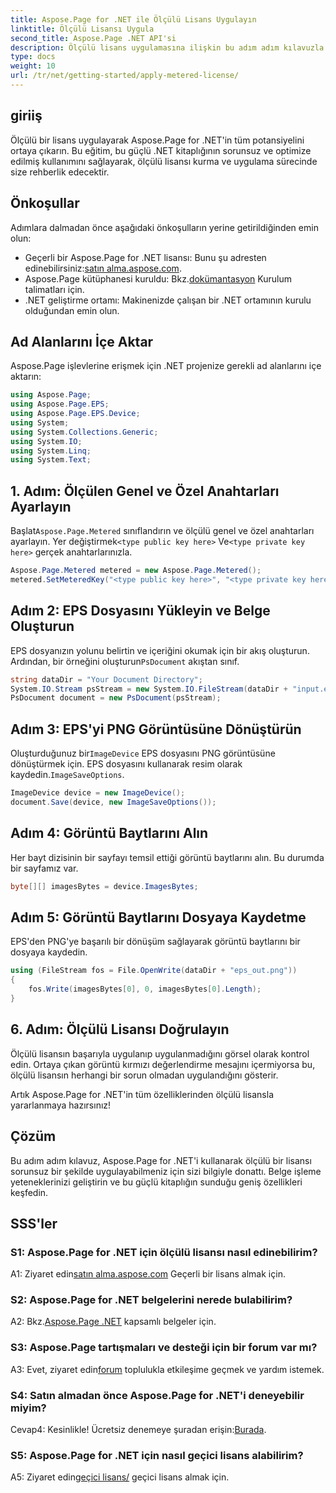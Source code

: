 ```yaml
---
title: Aspose.Page for .NET ile Ölçülü Lisans Uygulayın
linktitle: Ölçülü Lisansı Uygula
second_title: Aspose.Page .NET API'si
description: Ölçülü lisans uygulamasına ilişkin bu adım adım kılavuzla Aspose.Page for .NET'in kusursuz entegrasyonunu keşfedin. Belge işlemeyi zahmetsizce optimize edin.
type: docs
weight: 10
url: /tr/net/getting-started/apply-metered-license/
---
```

## giriiş

Ölçülü bir lisans uygulayarak Aspose.Page for .NET'in tüm potansiyelini ortaya çıkarın. Bu eğitim, bu güçlü .NET kitaplığının sorunsuz ve optimize edilmiş kullanımını sağlayarak, ölçülü lisansı kurma ve uygulama sürecinde size rehberlik edecektir.

## Önkoşullar

Adımlara dalmadan önce aşağıdaki önkoşulların yerine getirildiğinden emin olun:

-  Geçerli bir Aspose.Page for .NET lisansı: Bunu şu adresten edinebilirsiniz:[satın alma.aspose.com](https://purchase.aspose.com/buy).
-  Aspose.Page kütüphanesi kuruldu: Bkz.[dokümantasyon](https://reference.aspose.com/page/net/) Kurulum talimatları için.
- .NET geliştirme ortamı: Makinenizde çalışan bir .NET ortamının kurulu olduğundan emin olun.

## Ad Alanlarını İçe Aktar

Aspose.Page işlevlerine erişmek için .NET projenize gerekli ad alanlarını içe aktarın:

```csharp
using Aspose.Page;
using Aspose.Page.EPS;
using Aspose.Page.EPS.Device;
using System;
using System.Collections.Generic;
using System.IO;
using System.Linq;
using System.Text;
```

## 1. Adım: Ölçülen Genel ve Özel Anahtarları Ayarlayın

 Başlat`Aspose.Page.Metered` sınıflandırın ve ölçülü genel ve özel anahtarları ayarlayın. Yer değiştirmek`<type public key here>` Ve`<type private key here>` gerçek anahtarlarınızla.

```csharp
Aspose.Page.Metered metered = new Aspose.Page.Metered();
metered.SetMeteredKey("<type public key here>", "<type private key here>");
```

## Adım 2: EPS Dosyasını Yükleyin ve Belge Oluşturun

 EPS dosyanızın yolunu belirtin ve içeriğini okumak için bir akış oluşturun. Ardından, bir örneğini oluşturun`PsDocument` akıştan sınıf.

```csharp
string dataDir = "Your Document Directory";
System.IO.Stream psStream = new System.IO.FileStream(dataDir + "input.eps", System.IO.FileMode.Open, System.IO.FileAccess.Read);
PsDocument document = new PsDocument(psStream);
```

## Adım 3: EPS'yi PNG Görüntüsüne Dönüştürün

 Oluşturduğunuz bir`ImageDevice` EPS dosyasını PNG görüntüsüne dönüştürmek için. EPS dosyasını kullanarak resim olarak kaydedin.`ImageSaveOptions`.

```csharp
ImageDevice device = new ImageDevice();
document.Save(device, new ImageSaveOptions());
```

## Adım 4: Görüntü Baytlarını Alın

Her bayt dizisinin bir sayfayı temsil ettiği görüntü baytlarını alın. Bu durumda bir sayfamız var.

```csharp
byte[][] imagesBytes = device.ImagesBytes;
```

## Adım 5: Görüntü Baytlarını Dosyaya Kaydetme

EPS'den PNG'ye başarılı bir dönüşüm sağlayarak görüntü baytlarını bir dosyaya kaydedin.

```csharp
using (FileStream fos = File.OpenWrite(dataDir + "eps_out.png"))
{
    fos.Write(imagesBytes[0], 0, imagesBytes[0].Length);
}
```

## 6. Adım: Ölçülü Lisansı Doğrulayın

Ölçülü lisansın başarıyla uygulanıp uygulanmadığını görsel olarak kontrol edin. Ortaya çıkan görüntü kırmızı değerlendirme mesajını içermiyorsa bu, ölçülü lisansın herhangi bir sorun olmadan uygulandığını gösterir.

Artık Aspose.Page for .NET'in tüm özelliklerinden ölçülü lisansla yararlanmaya hazırsınız!

## Çözüm

Bu adım adım kılavuz, Aspose.Page for .NET'i kullanarak ölçülü bir lisansı sorunsuz bir şekilde uygulayabilmeniz için sizi bilgiyle donattı. Belge işleme yeteneklerinizi geliştirin ve bu güçlü kitaplığın sunduğu geniş özellikleri keşfedin.

## SSS'ler

### S1: Aspose.Page for .NET için ölçülü lisansı nasıl edinebilirim?

 A1: Ziyaret edin[satın alma.aspose.com](https://purchase.aspose.com/buy) Geçerli bir lisans almak için.

### S2: Aspose.Page for .NET belgelerini nerede bulabilirim?

 A2: Bkz.[Aspose.Page .NET](https://reference.aspose.com/page/net/) kapsamlı belgeler için.

### S3: Aspose.Page tartışmaları ve desteği için bir forum var mı?

 A3: Evet, ziyaret edin[forum](https://forum.aspose.com/c/page/39) toplulukla etkileşime geçmek ve yardım istemek.

### S4: Satın almadan önce Aspose.Page for .NET'i deneyebilir miyim?

 Cevap4: Kesinlikle! Ücretsiz denemeye şuradan erişin:[Burada](https://releases.aspose.com/).

### S5: Aspose.Page for .NET için nasıl geçici lisans alabilirim?

 A5: Ziyaret edin[geçici lisans/](https://purchase.aspose.com/temporary-license/) geçici lisans almak için.